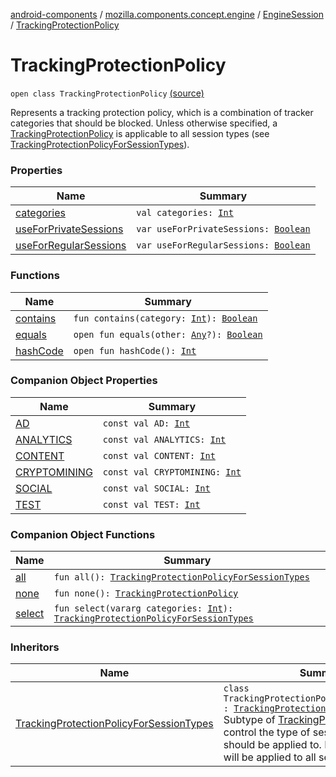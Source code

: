 [android-components](../../../index.md) / [mozilla.components.concept.engine](../../index.md) / [EngineSession](../index.md) / [TrackingProtectionPolicy](./index.md)

# TrackingProtectionPolicy

`open class TrackingProtectionPolicy` [(source)](https://github.com/mozilla-mobile/android-components/blob/master/components/concept/engine/src/main/java/mozilla/components/concept/engine/EngineSession.kt#L75)

Represents a tracking protection policy, which is a combination of
tracker categories that should be blocked. Unless otherwise specified,
a [TrackingProtectionPolicy](./index.md) is applicable to all session types (see
[TrackingProtectionPolicyForSessionTypes](../-tracking-protection-policy-for-session-types/index.md)).

### Properties

| Name | Summary |
|---|---|
| [categories](categories.md) | `val categories: `[`Int`](https://kotlinlang.org/api/latest/jvm/stdlib/kotlin/-int/index.html) |
| [useForPrivateSessions](use-for-private-sessions.md) | `var useForPrivateSessions: `[`Boolean`](https://kotlinlang.org/api/latest/jvm/stdlib/kotlin/-boolean/index.html) |
| [useForRegularSessions](use-for-regular-sessions.md) | `var useForRegularSessions: `[`Boolean`](https://kotlinlang.org/api/latest/jvm/stdlib/kotlin/-boolean/index.html) |

### Functions

| Name | Summary |
|---|---|
| [contains](contains.md) | `fun contains(category: `[`Int`](https://kotlinlang.org/api/latest/jvm/stdlib/kotlin/-int/index.html)`): `[`Boolean`](https://kotlinlang.org/api/latest/jvm/stdlib/kotlin/-boolean/index.html) |
| [equals](equals.md) | `open fun equals(other: `[`Any`](https://kotlinlang.org/api/latest/jvm/stdlib/kotlin/-any/index.html)`?): `[`Boolean`](https://kotlinlang.org/api/latest/jvm/stdlib/kotlin/-boolean/index.html) |
| [hashCode](hash-code.md) | `open fun hashCode(): `[`Int`](https://kotlinlang.org/api/latest/jvm/stdlib/kotlin/-int/index.html) |

### Companion Object Properties

| Name | Summary |
|---|---|
| [AD](-a-d.md) | `const val AD: `[`Int`](https://kotlinlang.org/api/latest/jvm/stdlib/kotlin/-int/index.html) |
| [ANALYTICS](-a-n-a-l-y-t-i-c-s.md) | `const val ANALYTICS: `[`Int`](https://kotlinlang.org/api/latest/jvm/stdlib/kotlin/-int/index.html) |
| [CONTENT](-c-o-n-t-e-n-t.md) | `const val CONTENT: `[`Int`](https://kotlinlang.org/api/latest/jvm/stdlib/kotlin/-int/index.html) |
| [CRYPTOMINING](-c-r-y-p-t-o-m-i-n-i-n-g.md) | `const val CRYPTOMINING: `[`Int`](https://kotlinlang.org/api/latest/jvm/stdlib/kotlin/-int/index.html) |
| [SOCIAL](-s-o-c-i-a-l.md) | `const val SOCIAL: `[`Int`](https://kotlinlang.org/api/latest/jvm/stdlib/kotlin/-int/index.html) |
| [TEST](-t-e-s-t.md) | `const val TEST: `[`Int`](https://kotlinlang.org/api/latest/jvm/stdlib/kotlin/-int/index.html) |

### Companion Object Functions

| Name | Summary |
|---|---|
| [all](all.md) | `fun all(): `[`TrackingProtectionPolicyForSessionTypes`](../-tracking-protection-policy-for-session-types/index.md) |
| [none](none.md) | `fun none(): `[`TrackingProtectionPolicy`](./index.md) |
| [select](select.md) | `fun select(vararg categories: `[`Int`](https://kotlinlang.org/api/latest/jvm/stdlib/kotlin/-int/index.html)`): `[`TrackingProtectionPolicyForSessionTypes`](../-tracking-protection-policy-for-session-types/index.md) |

### Inheritors

| Name | Summary |
|---|---|
| [TrackingProtectionPolicyForSessionTypes](../-tracking-protection-policy-for-session-types/index.md) | `class TrackingProtectionPolicyForSessionTypes : `[`TrackingProtectionPolicy`](./index.md)<br>Subtype of [TrackingProtectionPolicy](./index.md) to control the type of session this policy should be applied to. By default, a policy will be applied to all sessions. |
